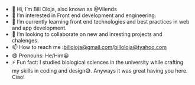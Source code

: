 - 👋 Hi, I’m Bill Oloja, also known as @Vilends
- 👀 I’m interested in Front end development and engineering.
- 🌱 I’m currently learning front end technologies and best practices in web and app development.
- 💞️ I’m looking to collaborate on new and inresting projects and chalenges.
- 📫 How to reach me :billoloja@gmail.com/billoloja@tyahoo.com
- 😄 Pronouns: He/Him😀
- ⚡ Fun fact: I studied biological sciences in the university while crafting my skills in coding and design😅. Anyways it was great having you here. Ciao!

<!---
Vilends/Vilends is a ✨ special ✨ repository because its `README.md` (this file) appears on your GitHub profile.
You can click the Preview link to take a look at your changes.
--->
